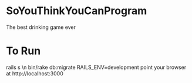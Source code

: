 # SoYouThinkYouCanProgram
The best drinking game ever

# To Run
rails s \n
bin/rake db:migrate RAILS_ENV=development
point your browser at http://localhost:3000
